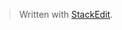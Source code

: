 


> Written with [StackEdit](https://stackedit.io/).
<!--stackedit_data:
eyJoaXN0b3J5IjpbOTg5MDgzNTUxXX0=
-->